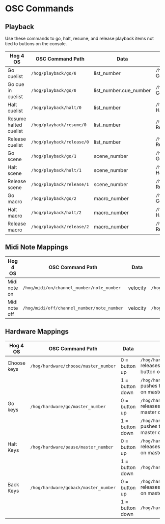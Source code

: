 # OSC Commands

## Playback

Use these commands to go, halt, resume, and release playback items not tied to buttons on the console.

| Hog 4 OS | OSC Command Path | Data | Example |
|----|----|----|----|
|Go cuelist | `/hog/playback/go/0` | list_number | `/hog/playback/go/0/1` Goes CUELIST 1 |
|Go cue in cuelist | `/hog/playback/go/0` | list_number.cue_number | `/hog/playback/go/0/1.5` Goes CUELIST 1 CUE 5 |
|Halt cuelist | `/hog/playback/halt/0` | list_number | `/hog/playback/halt/0/1` Halts CUELIST 1 |
|Resume halted cuelist | `/hog/playback/resume/0` | list_number | `/hog/playback/resume/0/1` Resumes CUELIST 1 |
|Release cuelist | `/hog/playback/release/0` | list_number | `/hog/playback/release/0/1` Releases CUELIST 1 
|Go scene | `/hog/playback/go/1` | scene_number | `/hog/playback/go/1/1` Goes SCENE 1 |
|Halt scene | `/hog/playback/halt/1` | scene_number | `/hog/playback/halt/1/1` Halts SCENE 1 |
|Release scene | `/hog/playback/release/1` | scene_number | `/hog/playback/release/1/1` Releases SCENE 1 |
|Go macro | `/hog/playback/go/2` | macro_number | `/hog/playback/go/2/1` Goes Macro 1 |
|Halt macro | `/hog/playback/halt/2` | macro_number | `/hog/playback/halt/2/1` Halts Macro 1 |
|Release macro | `/hog/playback/release/2` | macro_number | `/hog/playback/go/2/1` Releases Macro 1 |

## Midi Note Mappings

| Hog 4 OS | OSC Command Path | Data | Example |
|----|----|----|----|
| Midi note on | `/hog/midi/on/channel_number/note_number` | velocity | `/hog/on/midi/on/0/1/2` |
| Midi note off | `/hog/midi/off/channel_number/note_number` | velocity | `/hog/off/midi/on/0/1/2` |

## Hardware Mappings

| Hog 4 OS | OSC Command Path | Data | Example |
|----|----|----|----|
| Choose keys | `/hog/hardware/choose/master_number` | 0 = button up | `/hog/hardware/choose/1/0` releases the choose button on master one |
||| 1 = button down | `/hog/hardware/choose/1/1` pushes the choose button on master one down |
| Go keys | `/hog/hardware/go/master_number` | 0 = button up | `/hog/hardware/go/1/0` releases the go button on master one |
||| 1 = button down | `/hog/hardware/go/1/1` pushes the go button on master one down |
| Halt Keys | `/hog/hardware/pause/master_number` | 0 = button up | `/hog/hardware/pause/1/0` releases the halt button on master one |
||| 1 = button down | `/hog/hardware/pause/1/1` | pushes the halt button on master one |
| Back Keys | `/hog/hardware/goback/master_number` | 0 = button up | `/hog/hardware/goback/1/0` releases the back button on master one |
||| 1 = button down | `/hog/hardware/goback/1/1` | pushes the back button on master one |
